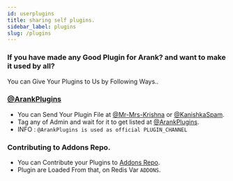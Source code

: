 ```yaml
---
id: userplugins
title: sharing self plugins.
sidebar_label: plugins
slug: /plugins
---
```


### If you have made any Good Plugin for Arank? and want to make it used by all?
 You can Give Your Plugins to Us by Following Ways..

### [@ArankPlugins](https://t.me/ArankPlugins)
   - You can Send Your Plugin File at [@Mr-Mrs-Krishna](https://t.me/Mr-Mrs-Krishna) or [@KanishkaSpam](https://t.me/KanishkaSpam).
   - Tag any of Admin and wait for it to get listed at [@ArankPlugins](https://t.me/ArankPlugins).
   - INFO : `@ArankPlugins is used as official PLUGIN_CHANNEL`

### Contributing to Addons Repo.
   - You can Contribute your Plugins to [Addons Repo](https://github.com/CoderXKrishna/ArankAddons).
   - Plugin are Loaded From that, on Redis Var `ADDONS`.
